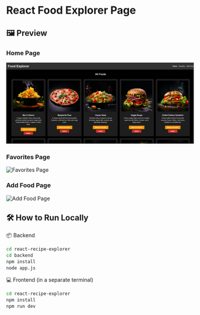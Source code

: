 # React Food Explorer Page

## 🖼️ Preview

### Home Page  
![Home Page](./react-recipe-explorer/assets/ReactFoodHomePage.png)

### Favorites Page  
![Favorites Page](./react-recipe-explorer/assets/ReactFoodFavorites.png)

### Add Food Page  
![Add Food Page](./react-recipe-explorer/assets/ReactFoodAdd.png)

## 🛠️ How to Run Locally
📦 Backend
```bash
cd react-recipe-explorer
cd backend
npm install
node app.js
```
💻 Frontend (in a separate terminal)
```bash
cd react-recipe-explorer
npm install
npm run dev
